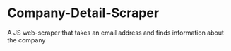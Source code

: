 # Company-Detail-Scraper
A JS web-scraper that takes an email address and finds information about the company
